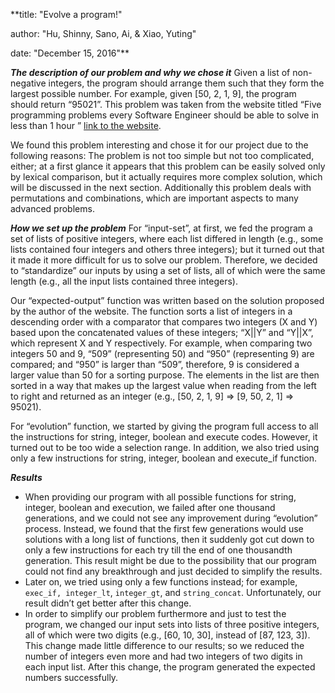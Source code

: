 **title: "Evolve a program!"

author: "Hu, Shinny, Sano, Ai, & Xiao, Yuting"

date: "December 15, 2016"**

**_The description of our problem and why we chose it_**
Given a list of non-negative integers, the program should arrange them such that they form the largest possible
number. For example, given [50, 2, 1, 9], the program should return “95021”. This problem was taken from the
website titled “Five programming problems every Software Engineer should be able to solve in less than 1 hour ”
[link to the website](http://www.shiftedup.com/2015/05/07/five-programming-problems-every-software-engineer-should-be-able-to-solve-in-less-than-1-hour).

We found this problem interesting and chose it for our project due to the following reasons: The problem is not
too simple but not too complicated, either; at a first glance it appears that this problem can be easily solved
only by lexical comparison, but it actually requires more complex solution, which will be discussed in the next
section. Additionally this problem deals with permutations and combinations, which are important aspects to many
advanced problems.

**_How we set up the problem_**
For “input-set”, at first, we fed the program a set of lists of positive integers, where each list differed in
length (e.g., some lists contained four integers and others three integers); but it turned out that it made it
more difficult for us to solve our problem. Therefore, we decided to “standardize” our inputs by using a set of
lists, all of which were the same length (e.g., all the input lists contained three integers).   

Our “expected-output” function was written based on the solution proposed by the author of the website. The
function sorts a list of integers in a descending order with a comparator that compares two integers (X and Y)
based upon the concatenated values of these integers; “X||Y” and “Y||X”, which represent X and Y respectively.
For example, when comparing two integers 50 and 9, “509” (representing 50) and “950” (representing 9) are compared;
and “950” is larger than “509”, therefore, 9 is considered a larger value than 50 for a sorting purpose. The elements
 in the list are then sorted in a way that makes up the largest value when reading from the left to right and returned
 as an integer (e.g., [50, 2, 1, 9] ⇒ [9, 50, 2, 1] ⇒ 95021).

For “evolution” function, we started by giving the program full access to all the instructions for string, integer,
boolean and execute codes. However, it turned out to be too wide a selection range. In addition, we also tried using
only a few instructions for string, integer, boolean and execute_if function.


**_Results_**
* When providing our program with all possible functions for string, integer, boolean and execution, we failed after
one thousand generations, and we could not see any improvement during “evolution” process. Instead, we found that the
first few generations would use solutions with a long list of functions, then it suddenly got cut down to only a few
instructions for each try till the end of one thousandth generation. This result might be due to the possibility that our
program could not find any breakthrough and just decided to simplify the results.  
* Later on, we tried using only a few functions instead; for example, `exec_if, integer_lt`, `integer_gt`, and `string_concat`.
Unfortunately, our result didn’t get better after this change.  
* In order to simplify our problem furthermore and just to test the program, we changed our input sets into lists of
three positive integers, all of which were two digits (e.g., [60, 10, 30], instead of [87, 123, 3]). This change made
little difference to our results; so we reduced the number of integers even more and had two integers of two digits in
each input list. After this change, the program generated the expected numbers successfully.
